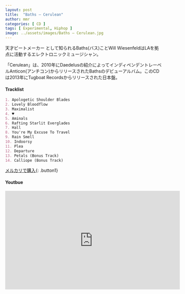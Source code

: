 ```yaml
---
layout: post
title:  "Baths – Cerulean"
author: mmr
categories: [ CD ]
tags: [ Experimental, Hiphop ]
image: ../assets/images/Baths – Cerulean.jpg
---
```


天才ビートメーカー として知られるBaths(バス)ことWill WiesenfeldはLAを拠点に活動するエレクトロニックミュージシャン。

「Cerulean」は、2010年にDaedelusの紹介によってインディペンデントレーベルAnticon(アンチコン)からリリースされたBathsのデビューアルバム。このCDは2013年にTugboat Recordsからリリースされた日本盤。


#### Tracklist
```md
1. Apologetic Shoulder Blades
2. Lovely Bloodflow
3. Maximalist
4. ♥
5. Aminals
6. Rafting Starlit Everglades
7. Hall
8. You're My Excuse To Travel
9. Rain Smell
10. Indoorsy
11. Plea
12. Departure
13. Petals (Bonus Track)
14. Calliope (Bonus Track)
```

[メルカリで購入](https://jp.mercari.com/item/m40590639127?afid=6142608987){: .button1}

#### Youtbue
<iframe width="560" height="315" src="https://www.youtube.com/embed/YpUC6EIZf5o?si=lCKJswyxc2pwcRyq" title="YouTube video player" frameborder="0" allow="accelerometer; autoplay; clipboard-write; encrypted-media; gyroscope; picture-in-picture; web-share" referrerpolicy="strict-origin-when-cross-origin" allowfullscreen></iframe>